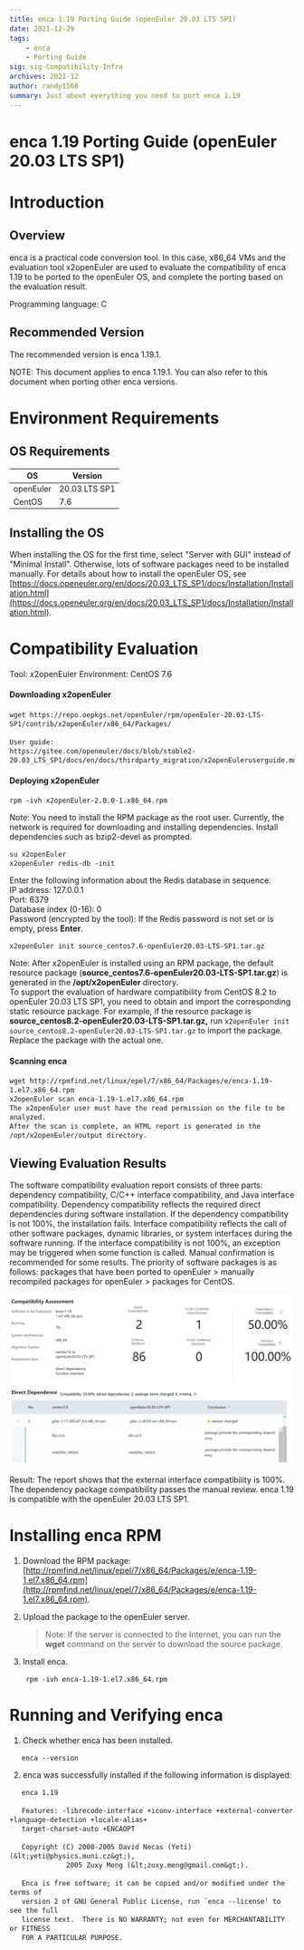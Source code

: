 ```yaml
---
title: enca 1.19 Porting Guide (openEuler 20.03 LTS SP1)
date: 2021-12-29
tags: 
    - enca
    - Porting Guide
sig: sig-Compatibility-Infra
archives: 2021-12
author: randy1568
summary: Just about everything you need to port enca 1.19
---
```


# enca 1.19 Porting Guide (openEuler 20.03 LTS SP1)

# Introduction

## Overview

enca is a practical code conversion tool. In this case, x86_64 VMs and the evaluation tool x2openEuler are used to evaluate the compatibility of enca 1.19 to be ported to the openEuler OS, and complete the porting based on the evaluation result.

Programming language: C

## Recommended Version

The recommended version is enca 1.19.1.

NOTE:
This document applies to enca 1.19.1. You can also refer to this document when porting other enca versions.

# Environment Requirements

##  OS Requirements
| OS| Version |
|---|---|
| openEuler  | 20.03 LTS SP1 |
| CentOS  |  7.6 |

## Installing the OS

When installing the OS for the first time, select "Server with GUI" instead of "Minimal Install". Otherwise, lots of software packages need to be installed manually.
For details about how to install the openEuler OS, see [https://docs.openeuler.org/en/docs/20.03_LTS_SP1/docs/Installation/Installation.html](https://docs.openeuler.org/en/docs/20.03_LTS_SP1/docs/Installation/Installation.html).

# Compatibility Evaluation

Tool: x2openEuler
Environment: CentOS 7.6

#### Downloading x2openEuler

```
wget https://repo.oepkgs.net/openEuler/rpm/openEuler-20.03-LTS-SP1/contrib/x2openEuler/x86_64/Packages/

User guide:
https://gitee.com/openeuler/docs/blob/stable2-20.03_LTS_SP1/docs/en/docs/thirdparty_migration/x2openEuleruserguide.md
```

#### Deploying x2openEuler

```
rpm -ivh x2openEuler-2.0.0-1.x86_64.rpm
```

Note: 
You need to install the RPM package as the root user. Currently, the network is required for downloading and installing dependencies.
Install dependencies such as bzip2-devel as prompted.

```
su x2openEuler
x2openEuler redis-db -init
```

Enter the following information about the Redis database in sequence.   
IP address: 127.0.0.1  
Port: 6379  
Database index (0-16): 0  
Password (encrypted by the tool): If the Redis password is not set or is empty, press **Enter**.  

```
x2openEuler init source_centos7.6-openEuler20.03-LTS-SP1.tar.gz
```

Note: After x2openEuler is installed using an RPM package, the default resource package (**source_centos7.6-openEuler20.03-LTS-SP1.tar.gz**) is generated in the **/opt/x2openEuler** directory.  
To support the evaluation of hardware compatibility from CentOS 8.2 to openEuler 20.03 LTS SP1, you need to obtain and import the corresponding static resource package. For example, if the resource package is **source_centos8.2-openEuler20.03-LTS-SP1.tar.gz,** run `x2openEuler init source_centos8.2-openEuler20.03-LTS-SP1.tar.gz` to import the package. Replace the package with the actual one.  

#### Scanning enca

```
wget http://rpmfind.net/linux/epel/7/x86_64/Packages/e/enca-1.19-1.el7.x86_64.rpm
x2openEuler scan enca-1.19-1.el7.x86_64.rpm
The x2openEuler user must have the read permission on the file to be analyzed.
After the scan is complete, an HTML report is generated in the /opt/x2openEuler/output directory.
```

## Viewing Evaluation Results

The software compatibility evaluation report consists of three parts: dependency compatibility, C/C++ interface compatibility, and Java interface compatibility. Dependency compatibility reflects the required direct dependencies during software installation. If the dependency compatibility is not 100%, the installation fails. Interface compatibility reflects the call of other software packages, dynamic libraries, or system interfaces during the software running. If the interface compatibility is not 100%, an exception may be triggered when some function is called. Manual confirmation is recommended for some results. The priority of software packages is as follows: packages that have been ported to openEuler > manually recompiled packages for openEuler > packages for CentOS.  

<img src="./image/enca-1.png">  

Result: The report shows that the external interface compatibility is 100%. The dependency package compatibility passes the manual review. enca 1.19 is compatible with the openEuler 20.03 LTS SP1.  

# Installing enca RPM

1. Download the RPM package: [http://rpmfind.net/linux/epel/7/x86_64/Packages/e/enca-1.19-1.el7.x86_64.rpm](http://rpmfind.net/linux/epel/7/x86_64/Packages/e/enca-1.19-1.el7.x86_64.rpm).  
2. Upload the package to the openEuler server.  
    > Note:
    > If the server is connected to the Internet, you can run the **wget** command on the server to download the source package.

3. Install enca.
```shell
    rpm -ivh enca-1.19-1.el7.x86_64.rpm
```

# Running and Verifying enca

1. Check whether enca has been installed.  
```shell
   enca --version 
```
2. enca was successfully installed if the following information is displayed:  
```shell
   enca 1.19
 
   Features: -librecode-interface +iconv-interface +external-converter +language-detection +locale-alias+
   target-charset-auto +ENCAOPT 
 
   Copyright (C) 2000-2005 David Necas (Yeti) (&lt;yeti@physics.muni.cz&gt;),
              2005 Zuxy Meng (&lt;zuxy.meng@gmail.com&gt;).
 
   Enca is free software; it can be copied and/or modified under the terms of
   version 2 of GNU General Public License, run `enca --license' to see the full
   license text.  There is NO WARRANTY; not even for MERCHANTABILITY or FITNESS
   FOR A PARTICULAR PURPOSE.
```

